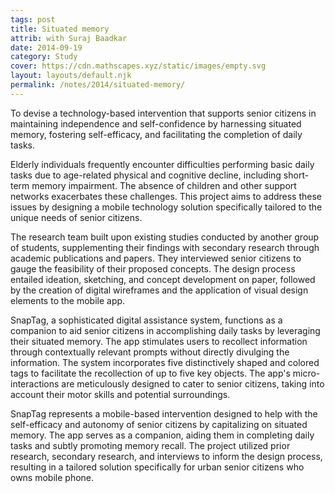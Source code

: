 ```yaml
---
tags: post
title: Situated memory
attrib: with Suraj Baadkar
date: 2014-09-19
category: Study
cover: https://cdn.mathscapes.xyz/static/images/empty.svg
layout: layouts/default.njk
permalink: /notes/2014/situated-memory/
--- 
```


To devise a technology-based intervention that supports senior citizens in maintaining independence and self-confidence by harnessing situated memory, fostering self-efficacy, and facilitating the completion of daily tasks.

Elderly individuals frequently encounter difficulties performing basic daily tasks due to age-related physical and cognitive decline, including short-term memory impairment. The absence of children and other support networks exacerbates these challenges. This project aims to address these issues by designing a mobile technology solution specifically tailored to the unique needs of senior citizens.

The research team built upon existing studies conducted by another group of students, supplementing their findings with secondary research through academic publications and papers. They interviewed senior citizens to gauge the feasibility of their proposed concepts. The design process entailed ideation, sketching, and concept development on paper, followed by the creation of digital wireframes and the application of visual design elements to the mobile app.

SnapTag, a sophisticated digital assistance system, functions as a companion to aid senior citizens in accomplishing daily tasks by leveraging their situated memory. The app stimulates users to recollect information through contextually relevant prompts without directly divulging the information. The system incorporates five distinctively shaped and colored tags to facilitate the recollection of up to five key objects. The app's micro-interactions are meticulously designed to cater to senior citizens, taking into account their motor skills and potential surroundings.

SnapTag represents a mobile-based intervention designed to help with the self-efficacy and autonomy of senior citizens by capitalizing on situated memory. The app serves as a companion, aiding them in completing daily tasks and subtly promoting memory recall. The project utilized prior research, secondary research, and interviews to inform the design process, resulting in a tailored solution specifically for urban senior citizens who owns mobile phone.